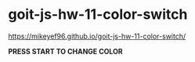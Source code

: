 # goit-js-hw-11-color-switch
 https://mikeyef96.github.io/goit-js-hw-11-color-switch/

**PRESS START TO CHANGE COLOR**
